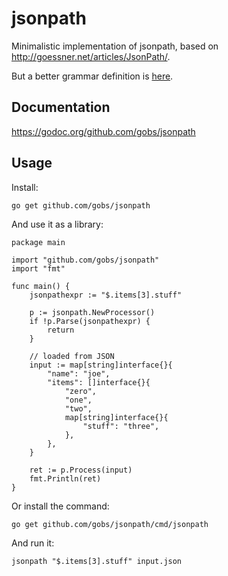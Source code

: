 # jsonpath
Minimalistic implementation of jsonpath, based on http://goessner.net/articles/JsonPath/.

But a better grammar definition is [here](https://info.teradata.com/htmlpubs/DB_TTU_16_00/index.html#page/Teradata_Data_Types/B035-1150-160K/pkq1472240532839.html).

## Documentation

https://godoc.org/github.com/gobs/jsonpath

## Usage

Install:

    go get github.com/gobs/jsonpath
    
And use it as a library:

    package main

    import "github.com/gobs/jsonpath"
    import "fmt"

    func main() {
        jsonpathexpr := "$.items[3].stuff"

        p := jsonpath.NewProcessor()
        if !p.Parse(jsonpathexpr) {
            return
        }

        // loaded from JSON
        input := map[string]interface{}{
            "name": "joe",
            "items": []interface{}{
                "zero",
                "one",
                "two",
                map[string]interface{}{
                    "stuff": "three",
                },
            },
        }

        ret := p.Process(input)
        fmt.Println(ret)
    }

Or install the command:

    go get github.com/gobs/jsonpath/cmd/jsonpath
    
And run it:

    jsonpath "$.items[3].stuff" input.json
    
